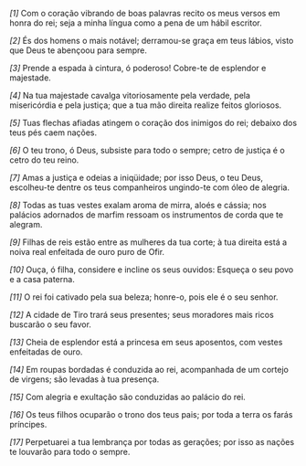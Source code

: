 *[1]* Com o coração vibrando de boas palavras recito os meus versos em honra do rei; seja a minha língua como a pena de um hábil escritor.

*[2]* És dos homens o mais notável; derramou-se graça em teus lábios, visto que Deus te abençoou para sempre.

*[3]* Prende a espada à cintura, ó poderoso! Cobre-te de esplendor e majestade.

*[4]* Na tua majestade cavalga vitoriosamente pela verdade, pela misericórdia e pela justiça; que a tua mão direita realize feitos gloriosos.

*[5]* Tuas flechas afiadas atingem o coração dos inimigos do rei; debaixo dos teus pés caem nações.

*[6]* O teu trono, ó Deus, subsiste para todo o sempre; cetro de justiça é o cetro do teu reino.

*[7]* Amas a justiça e odeias a iniqüidade; por isso Deus, o teu Deus, escolheu-te dentre os teus companheiros ungindo-te com óleo de alegria.

*[8]* Todas as tuas vestes exalam aroma de mirra, aloés e cássia; nos palácios adornados de marfim ressoam os instrumentos de corda que te alegram.

*[9]* Filhas de reis estão entre as mulheres da tua corte; à tua direita está a noiva real enfeitada de ouro puro de Ofir.

*[10]* Ouça, ó filha, considere e incline os seus ouvidos: Esqueça o seu povo e a casa paterna.

*[11]* O rei foi cativado pela sua beleza; honre-o, pois ele é o seu senhor.

*[12]* A cidade de Tiro trará seus presentes; seus moradores mais ricos buscarão o seu favor.

*[13]* Cheia de esplendor está a princesa em seus aposentos, com vestes enfeitadas de ouro.

*[14]* Em roupas bordadas é conduzida ao rei, acompanhada de um cortejo de virgens; são levadas à tua presença.

*[15]* Com alegria e exultação são conduzidas ao palácio do rei.

*[16]* Os teus filhos ocuparão o trono dos teus pais; por toda a terra os farás príncipes.

*[17]* Perpetuarei a tua lembrança por todas as gerações; por isso as nações te louvarão para todo o sempre.

